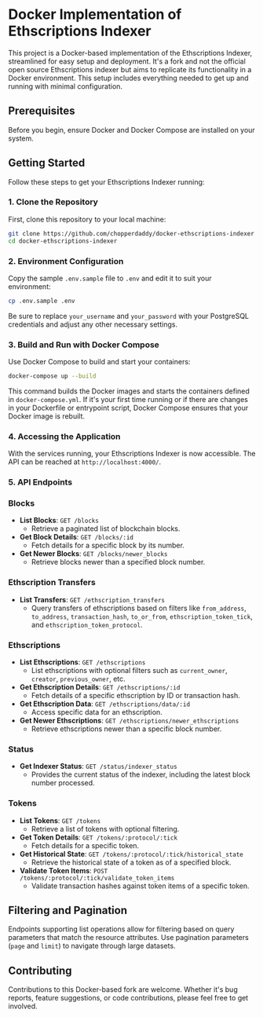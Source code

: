 # Docker Implementation of Ethscriptions Indexer

This project is a Docker-based implementation of the Ethscriptions Indexer, streamlined for easy setup and deployment. It's a fork and not the official open source Ethscriptions indexer but aims to replicate its functionality in a Docker environment. This setup includes everything needed to get up and running with minimal configuration.

## Prerequisites

Before you begin, ensure Docker and Docker Compose are installed on your system.

## Getting Started

Follow these steps to get your Ethscriptions Indexer running:

### 1. Clone the Repository

First, clone this repository to your local machine:

```bash
git clone https://github.com/chopperdaddy/docker-ethscriptions-indexer
cd docker-ethscriptions-indexer
```

### 2. Environment Configuration

Copy the sample `.env.sample` file to `.env` and edit it to suit your environment:

```bash
cp .env.sample .env
```

Be sure to replace `your_username` and `your_password` with your PostgreSQL credentials and adjust any other necessary settings.

### 3. Build and Run with Docker Compose

Use Docker Compose to build and start your containers:

```bash
docker-compose up --build
```

This command builds the Docker images and starts the containers defined in `docker-compose.yml`. If it's your first time running or if there are changes in your Dockerfile or entrypoint script, Docker Compose ensures that your Docker image is rebuilt.

### 4. Accessing the Application

With the services running, your Ethscriptions Indexer is now accessible. The API can be reached at `http://localhost:4000/`.

### 5. API Endpoints

### Blocks

- **List Blocks**: `GET /blocks`
  - Retrieve a paginated list of blockchain blocks.
- **Get Block Details**: `GET /blocks/:id`
  - Fetch details for a specific block by its number.
- **Get Newer Blocks**: `GET /blocks/newer_blocks`
  - Retrieve blocks newer than a specified block number.

### Ethscription Transfers

- **List Transfers**: `GET /ethscription_transfers`
  - Query transfers of ethscriptions based on filters like `from_address`, `to_address`, `transaction_hash`, `to_or_from`, `ethscription_token_tick`, and `ethscription_token_protocol`.

### Ethscriptions

- **List Ethscriptions**: `GET /ethscriptions`
  - List ethscriptions with optional filters such as `current_owner`, `creator`, `previous_owner`, etc.
- **Get Ethscription Details**: `GET /ethscriptions/:id`
  - Fetch details of a specific ethscription by ID or transaction hash.
- **Get Ethscription Data**: `GET /ethscriptions/data/:id`
  - Access specific data for an ethscription.
- **Get Newer Ethscriptions**: `GET /ethscriptions/newer_ethscriptions`
  - Retrieve ethscriptions newer than a specific block number.

### Status

- **Get Indexer Status**: `GET /status/indexer_status`
  - Provides the current status of the indexer, including the latest block number processed.

### Tokens

- **List Tokens**: `GET /tokens`
  - Retrieve a list of tokens with optional filtering.
- **Get Token Details**: `GET /tokens/:protocol/:tick`
  - Fetch details for a specific token.
- **Get Historical State**: `GET /tokens/:protocol/:tick/historical_state`
  - Retrieve the historical state of a token as of a specified block.
- **Validate Token Items**: `POST /tokens/:protocol/:tick/validate_token_items`
  - Validate transaction hashes against token items of a specific token.

## Filtering and Pagination

Endpoints supporting list operations allow for filtering based on query parameters that match the resource attributes. Use pagination parameters (`page` and `limit`) to navigate through large datasets.

## Contributing

Contributions to this Docker-based fork are welcome. Whether it's bug reports, feature suggestions, or code contributions, please feel free to get involved.